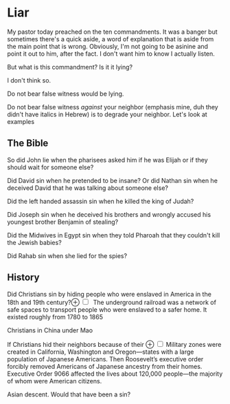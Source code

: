 # Liar

My pastor today preached on the ten commandments. It was a banger but sometimes there's a quick aside, a word of explanation that is aside from the main point that is wrong. Obviously, I'm not going to be asinine and point it out to him, after the fact. I don't want him to know I actually listen. 

But what is this commandment? Is it it lying? 

I don't think so. 

Do not bear false witness would be lying. 

Do not bear false witness *against* your neighbor (emphasis mine, duh they didn't have italics in Hebrew) is to degrade your neighbor. Let's look at examples

## The Bible 

So did John lie when the pharisees asked him if he was Elijah or if they should wait for someone else? 

Did David sin when he pretended to be insane? Or did Nathan sin when he deceived David that he was talking about someone else?

Did the left handed assassin sin when he killed the king of Judah?

Did Joseph sin when he deceived his brothers and wrongly accused his youngest brother Benjamin of stealing?

Did the Midwives in Egypt sin when they told Pharoah that they couldn't kill the Jewish babies?

Did Rahab sin when she lied for the spies?

## History

Did Christians sin by hiding people who were enslaved in America in the 18th and 19th century?<label for="mn-ur" class="margin-toggle">&#8853;</label>
<input type="checkbox" id="mn-demo" class="margin-toggle"/>
<span class="marginnote"> The underground railroad was a network of safe spaces to transport people who were enslaved to a safer home. It existed roughly from 1780 to 1865 </span> 



Christians in China under Mao 	

If Christians hid their neighbors because of their 
<label for="mn-9066" class="margin-toggle">&#8853;</label>
<input type="checkbox" id="mn-demo" class="margin-toggle"/>
<span class="marginnote">
  Military zones were created in California, Washington and Oregon—states with a large population of Japanese Americans. Then Roosevelt’s executive order forcibly removed Americans of Japanese ancestry from their homes. Executive Order 9066 affected the lives about 120,000 people—the majority of whom were American citizens.</span>

Asian descent. Would that have been a sin?



